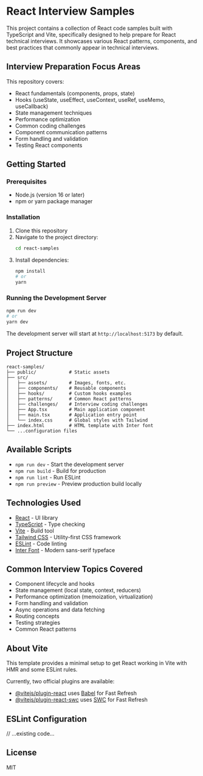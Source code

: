 # React Interview Samples

This project contains a collection of React code samples built with TypeScript and Vite, specifically designed to help prepare for React technical interviews. It showcases various React patterns, components, and best practices that commonly appear in technical interviews.

## Interview Preparation Focus Areas

This repository covers:

- React fundamentals (components, props, state)
- Hooks (useState, useEffect, useContext, useRef, useMemo, useCallback)
- State management techniques
- Performance optimization
- Common coding challenges
- Component communication patterns
- Form handling and validation
- Testing React components

## Getting Started

### Prerequisites

- Node.js (version 16 or later)
- npm or yarn package manager

### Installation

1. Clone this repository
2. Navigate to the project directory:
   ```bash
   cd react-samples
   ```
3. Install dependencies:
   ```bash
   npm install
   # or
   yarn
   ```

### Running the Development Server

```bash
npm run dev
# or
yarn dev
```

The development server will start at `http://localhost:5173` by default.

## Project Structure

```
react-samples/
├── public/            # Static assets
├── src/
│   ├── assets/        # Images, fonts, etc.
│   ├── components/    # Reusable components
│   ├── hooks/         # Custom hooks examples
│   ├── patterns/      # Common React patterns
│   ├── challenges/    # Interview coding challenges
│   ├── App.tsx        # Main application component
│   ├── main.tsx       # Application entry point
│   └── index.css      # Global styles with Tailwind
├── index.html         # HTML template with Inter font
└── ...configuration files
```

## Available Scripts

- `npm run dev` - Start the development server
- `npm run build` - Build for production
- `npm run lint` - Run ESLint
- `npm run preview` - Preview production build locally

## Technologies Used

- [React](https://reactjs.org/) - UI library
- [TypeScript](https://www.typescriptlang.org/) - Type checking
- [Vite](https://vitejs.dev/) - Build tool
- [Tailwind CSS](https://tailwindcss.com/) - Utility-first CSS framework
- [ESLint](https://eslint.org/) - Code linting
- [Inter Font](https://fonts.google.com/specimen/Inter) - Modern sans-serif typeface

## Common Interview Topics Covered

- Component lifecycle and hooks
- State management (local state, context, reducers)
- Performance optimization (memoization, virtualization)
- Form handling and validation
- Async operations and data fetching
- Routing concepts
- Testing strategies
- Common React patterns

## About Vite

This template provides a minimal setup to get React working in Vite with HMR and some ESLint rules.

Currently, two official plugins are available:

- [@vitejs/plugin-react](https://github.com/vitejs/vite-plugin-react/blob/main/packages/plugin-react) uses [Babel](https://babeljs.io/) for Fast Refresh
- [@vitejs/plugin-react-swc](https://github.com/vitejs/vite-plugin-react/blob/main/packages/plugin-react-swc) uses [SWC](https://swc.rs/) for Fast Refresh

## ESLint Configuration

// ...existing code...

## License

MIT
